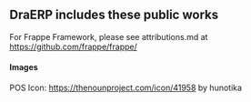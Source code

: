 ## DraERP includes these public works

For Frappe Framework, please see attributions.md at https://github.com/frappe/frappe/

#### Images

POS Icon: https://thenounproject.com/icon/41958 by hunotika

